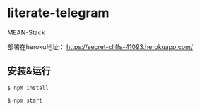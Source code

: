 # literate-telegram
MEAN-Stack

部署在heroku地址：
https://secret-cliffs-41093.herokuapp.com/


## 安装&运行


```sh
$ npm install
```


```sh
$ npm start
```